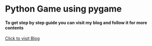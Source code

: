 # Python Game using pygame
 
<h4>To get step by step guide you can visit my blog and follow it for more contents </h4>

<a href="https://medium.com/@aniketsharma8800/how-to-make-a-python-game-in-15-steps-fe36d324c0b3">Click to visit Blog
